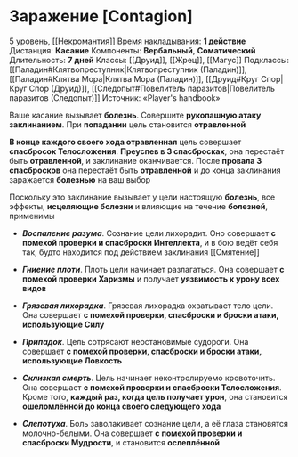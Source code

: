 # Заражение [Contagion]
5 уровень, [[Некромантия]]
Время накладывания: **1 действие**
Дистанция: **Касание**
Компоненты: **Вербальный**, **Соматический**
Длительность: **7 дней**
Классы: [[Друид]], [[Жрец]], [[Магус]]
Подклассы: [[Паладин#Клятвопреступник|Клятвопреступник (Паладин)]], [[Паладин#Клятва Мора|Клятва Мора (Паладин)]], [[Друид#Круг Спор|Круг Спор (Друид)]], [[Следопыт#Повелитель паразитов|Повелитель паразитов (Следопыт)]]
Источник: «Player's handbook»

Ваше касание вызывает **болезнь**. Совершите **рукопашную атаку заклинанием**. При **попадании** цель становится **отравленной**

**В конце каждого своего хода отравленная** цель совершает **спасбросок Телосложения**. **Преуспев в 3 спасбросках**, она перестаёт быть **отравленной**, и заклинание оканчивается. После **провала 3 спасбросков** она перестаёт быть **отравленной** и до конца заклинания заражается **болезнью** на ваш выбор

Поскольку это заклинание вызывает у цели настоящую **болезнь**, все эффекты, **исцеляющие болезни** и влияющие на течение **болезней**, применимы

- **_Воспаление разума_**. Сознание цели лихорадит. Оно совершает **с помехой проверки и спасброски Интеллекта**, и в бою ведёт себя так, будто находится под действием заклинания [[Смятение]]

- **_Гниение плоти_**. Плоть цели начинает разлагаться. Она совершает **с помехой проверки Харизмы** и получает **уязвимость к урону всех видов**

- **_Грязевая лихорадка_**. Грязевая лихорадка охватывает тело цели. Она совершает **с помехой проверки, спасброски и броски атаки, использующие Силу**

- **_Припадок_**. Цель сотрясают неостановимые судороги. Она совершает **с помехой проверки, спасброски и броски атаки, использующие Ловкость**

- **_Склизкая смерть_**. Цель начинает неконтролируемо кровоточить. Она совершает **с помехой проверки и спасброски Телосложения**. Кроме того, **каждый раз, когда цель получает урон**, она становится **ошеломлённой до конца своего следующего хода**

- **_Слепотуха_**. Боль заволакивает сознание цели, а её глаза становятся молочно-белыми. Она совершает **с помехой проверки и спасброски Мудрости**, и становится **ослеплённой**